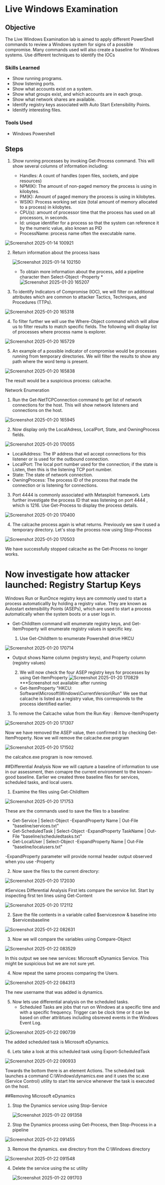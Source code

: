 # Live Windows Examination 

## Objective

The Live Windows Examination lab is aimed to apply different PowerShell commands to review a Windows system for signs of a possible compromise. Many commands used will also create a baseline for Windows systems. Use different techniques to identify the IOCs 

### Skills Learned


- Show running programs.
- Show listening ports. 
- Show what accounts exist on a system. 
- Show what groups exist, and which accounts are in each group. 
- Show what network shares are available.
- Identify registry keys associated with Auto Start Extensibility Points.
- Idenitfy interesting files. 

### Tools Used


- Windows Powershell

## Steps 
1. Show running processes by invoking Get-Process command. This will show several columns of information including:

   - Handles: A count of handles (open files, sockets, and pipe resources)
   - NPM(K): The amount of non-paged memory the process is using in kilobytes.
   - PM(K): Amount of paged memory the process is using in kilobytes.
   - WS(K): Process working set size (total amount of memory allocated to a process) in kilobytes.
   - CPU(s): amount of processor time that the process has used on all processors, in seconds.
   - Id: unique identifier for a process so that the system can reference it by the numeric value, also known as PID
   - ProcessName: process name often the executable name.
  
  ![Screenshot 2025-01-14 100921](https://github.com/user-attachments/assets/88c4b249-9887-4925-b496-88b6b95c3455)

2. Return information about the process lsass

   
   ![Screenshot 2025-01-14 102150](https://github.com/user-attachments/assets/3959f5a5-f3d7-4353-b28c-354315135b22)
    - To obtain more information about the process, add a pipeline character then Select-Object -Property *  
![Screenshot 2025-01-20 165207](https://github.com/user-attachments/assets/96d97d3d-a642-4065-914c-54d2d1a73650)

3. To identify Indicators of Compromise (IOC), we will filter on additional attributes which are common to attacker Tactics, Techniques, and Procedures (TTPs).

   
![Screenshot 2025-01-20 165318](https://github.com/user-attachments/assets/b3dcfedc-6c8b-49e3-86ae-c254e0a51ad7)

4. To filter further we will use the Where-Object command which will allow us to filter results to match specific fields. The following will display list of processes where process name is explorer.

   
![Screenshot 2025-01-20 165729](https://github.com/user-attachments/assets/7b85d2ce-5436-4246-a080-d9cc86810986)


5. An example of a possible indicator of compromise would be processes running from temporary directories. We will filter the results to show any path where the word temp is present.


![Screenshot 2025-01-20 165838](https://github.com/user-attachments/assets/27a4ae38-6300-4eae-93af-80e62fdf4b9b)

The result would be a suspicious process: calcache. 

Network Enumeration
1. Run the Get-NetTCPConnection command to get list of network connections for the host. This will show network listeners and connections on the host.


![Screenshot 2025-01-20 165945](https://github.com/user-attachments/assets/f9458ec1-97ee-49e7-90a5-2cc55cc2cbea)


2. Now display only the LocalAdress, LocalPort, State, and OwningProcess fields.

   
![Screenshot 2025-01-20 170055](https://github.com/user-attachments/assets/8cccd69c-8fe4-4117-a6d9-e2b995cc03a8)

- LocalAddress: The IP address that wil accept connections for this listener or is used for the outbound connection.
- LocalPort: The local port number used for the connection; if the state is Listen, then this is the listening TCP port number.
- State: The state of network connection.
- OwningProcess: The process ID of the process that made the connection or is listening for connections.

3. Port 4444 is commonly associated with Metasploit framework. Lets further investigate the process ID that was listening on port 4444 , which is 1216. Use Get-Process to display the process details.


   

![Screenshot 2025-01-20 170400](https://github.com/user-attachments/assets/c289139b-bd5f-4b0b-bfd3-65985ab0e87b)


4. The calcache process again is what returns. Previously we saw it used a temporary directory. Let's stop the process now using Stop-Process

   
![Screenshot 2025-01-20 170503](https://github.com/user-attachments/assets/26c420d4-358e-4949-b08e-bd5dba013787)

We have successfully stopped calcache as the Get-Process no longer works. 

# Now investigate how attacker launched: Registry Startup Keys

Windows Run or RunOnce registry keys are commonly used to start a process automaticallly by holding a registry value. They are known as Autostart extensibility Points (ASEPs), which are used to start a process automatically when the system boots or a user logs in. 
- Get-ChildItem command will enumerate registry keys, and Get-ItemProperty will enumerate registry values in specific key.

  1. Use Get-ChildItem to enumerate Powershell drive HKCU
     
![Screenshot 2025-01-20 170714](https://github.com/user-attachments/assets/f58458f2-edb1-48b9-a63f-84da7a160c0a)

- Output shows Name column (registry keys), and Property column (registry values)

  2. We will now check the four ASEP registry keys for processes by using Get-ItemProperty
![Screenshot 2025-01-20 170829](https://github.com/user-attachments/assets/cbed2447-20c1-402b-9bd8-8645224658f8)
***Screenshot not available: after running
   - Get-ItemProperty "HKCU: Software\Microsoft\Windows\CurrentVersion\Run"
  We see that calcache is listed as a registry value, this corresponds to the process identified earlier.

3. To remove the Calcache value from the Run Key : Remove-ItemProperty

   
![Screenshot 2025-01-20 171307](https://github.com/user-attachments/assets/7a7c0708-ab93-476a-90cb-93dbd42043b7)

Now we have removed the ASEP value, then confirmed it by checking Get-ItemProperty.  Now we will remove the calcache.exe program


![Screenshot 2025-01-20 171502](https://github.com/user-attachments/assets/bd1a334d-14b0-40d4-a4d7-af1c35643b90)

the calcahce.exe program is now removed. 

##Differential Analysis
Now we will capture a baseline of information to use in our assessment, then comapre the current environment to the known-good baseline. 
Earlier we created three baseline files for services, scheduled tasks, and local users. 

1. Examine the files using Get-ChildItem


![Screenshot 2025-01-20 171753](https://github.com/user-attachments/assets/9b5d7993-0e1c-4141-bbce-06d7c38e665b)

These are the commands used to save the files to a baseline:
- Get-Service | Select-Object -ExpandProperty Name | Out-File "baseline/services.txt"
- Get-ScheduledTask | Select-Object -ExpandProperty TaskName | Out-File "baseline/scheduledtasks.txt"
- Get-LocalUser | Select-Object -ExpandProperty Name | Out-File "baseline/localusers.txt"

-ExpandProperty parameter will provide normal header output observed when you use -Property

2. Now save the files to the current directory:
   
![Screenshot 2025-01-20 172030](https://github.com/user-attachments/assets/0431bc3e-f87f-4d8b-b978-248e551b30d9)

#Services Differential Analysis
First lets compare the service list. Start by inspecting first ten lines using Get-Content

![Screenshot 2025-01-20 172112](https://github.com/user-attachments/assets/23f753a2-056d-4380-ad61-8e655548ff15)

2. Save the file contents in a variable called $servicesnow  & baseline into $servicesbaseline
   
![Screenshot 2025-01-22 082631](https://github.com/user-attachments/assets/056e010b-96db-4e3c-b247-7b8b7a2542e0)

3. Now we will compare the variables using Compare-Object

   
![Screenshot 2025-01-22 083529](https://github.com/user-attachments/assets/bc9bf372-57cd-4f6c-bd6b-290e3342a71a)

In this output we see new services: Microsoft eDynamics Service. This might be suspicious but we are not sure yet. 

4. Now repeat the same process comparing the Users.
   
![Screenshot 2025-01-22 084313](https://github.com/user-attachments/assets/1e63c7d4-6aa2-4b55-9f23-0273f138e925)

The new username that was added is dynamics. 

5. Now lets use differential analysis on the scheduled tasks.
   - Scheduled Tasks are jobs that run on Windows at a specific time and with a specific frequency. Trigger can be clock time or it can be based on other attribtues including obsreved events in the Windows Event Log.

     
![Screenshot 2025-01-22 090739](https://github.com/user-attachments/assets/b40a54a5-21af-4347-a6e5-ddd5cffd87c3)

The added scheduled task is Microsoft eDynamics. 

6. Lets take a look at this scheduled task  using Export-ScheduledTask

   
![Screenshot 2025-01-22 090933](https://github.com/user-attachments/assets/a846c918-79e6-45b6-9236-1ae7dfeaefb1)

Towards the bottom there is an element Actions. The scheduled task launches a command C:\Windows\dynamics.exe and it uses the sc.exe (Service Control) utility to start hte service whenever the task is executed on the host. 

##Removing Microsoft eDynamics 

1. Stop the Dynamics service using Stop-Service

   ![Screenshot 2025-01-22 091358](https://github.com/user-attachments/assets/4d13fa3b-6775-4a69-b645-b7a70a49c86a)

2. Stop the Dynamics process using Get-Process, then Stop-Process in a pipeline

   
![Screenshot 2025-01-22 091455](https://github.com/user-attachments/assets/9bb520c2-d8e5-4f27-8e87-238e7133ee9c)

3. Remove the dynamics. exe directory from the C:\Windows directory

   
![Screenshot 2025-01-22 091548](https://github.com/user-attachments/assets/4030480e-8f3d-41e4-bf99-31564cd3dc2b)

4. Delete the service using the sc utility

   ![Screenshot 2025-01-22 091703](https://github.com/user-attachments/assets/c8abe4a0-b30f-4098-91d3-2096614dffae)

